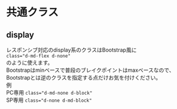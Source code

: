 # 共通クラス
## display
レスポンシブ対応のdisplay系のクラスはBootstrap風に  
```class="d-md-flex d-none"```  
のように使えます。  
Bootstrapはminベースで普段のブレイクポイントはmaxベースなので、Bootstrapとは逆のクラスを指定する点だけお気を付けください。  
例   
PC専用 ```class="d-md-none d-block"```  
SP専用 ```class="d-none d-md-block"```

